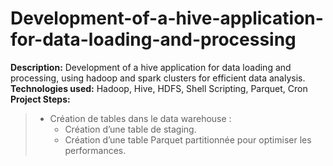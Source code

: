 # Development-of-a-hive-application-for-data-loading-and-processing
**Description:** Development of a hive application for data loading and processing, using hadoop and spark clusters for efficient data analysis.
<br>
**Technologies used:** Hadoop, Hive, HDFS, Shell Scripting, Parquet, Cron
**Project Steps:**
> - Création de tables dans le data warehouse :
>   - Création d’une table de staging.
>   - Création d’une table Parquet partitionnée pour optimiser les performances.
